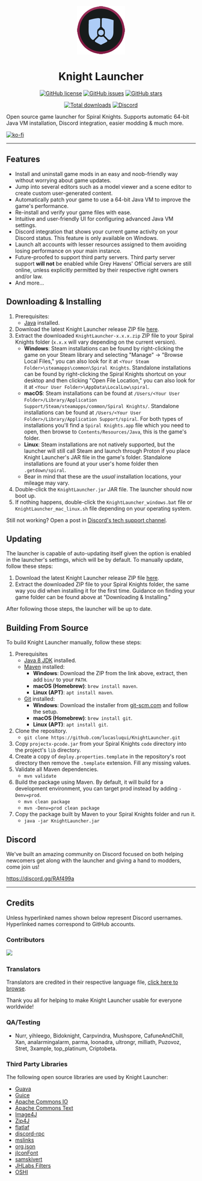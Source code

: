 <p align="center">
    <img src="https://github.com/SirDank/KnightLauncher/blob/main/src/main/resources/rsrc/img/icon-128.png?raw=true" height="128">
</p>
<h1 align="center">Knight Launcher</h1>
<p align="center">
    <a href="https://github.com/SirDank/KnightLauncher/blob/main/LICENSE"><img alt="GitHub license" src="https://img.shields.io/github/license/SirDank/KnightLauncher?style=flat-square"></a>
    <a href="https://github.com/SirDank/KnightLauncher/issues"><img alt="GitHub issues" src="https://img.shields.io/github/issues/SirDank/KnightLauncher?style=flat-square"></a>
    <a href="https://github.com/SirDank/KnightLauncher/stargazers"><img alt="GitHub stars" src="https://img.shields.io/github/stars/SirDank/KnightLauncher?style=flat-square"></a>
</p>
<p align="center">
    <a href="https://github.com/lucasluqui/KnightLauncher/releases/"><img alt="Total downloads" src="https://img.shields.io/github/downloads/lucasluqui/KnightLauncher/total.svg"></a>
    <a href="https://discord.gg/RAf499a"><img alt="Discord" src="https://img.shields.io/discord/653349356459786240" target="_blank"></a>
</p>

Open source game launcher for Spiral Knights. Supports automatic 64-bit Java VM installation, Discord integration, easier modding & much more.

[![ko-fi](https://www.ko-fi.com/img/githubbutton_sm.svg)](https://ko-fi.com/W4W11S2JU)

-----

## Features
- Install and uninstall game mods in an easy and noob-friendly way without worrying about game updates.
- Jump into several editors such as a model viewer and a scene editor to create custom user-generated content.
- Automatically patch your game to use a 64-bit Java VM to improve the game's performance.
- Re-install and verify your game files with ease.
- Intuitive and user-friendly UI for configuring advanced Java VM settings.
- Discord integration that shows your current game activity on your Discord status. This feature is only available on Windows.
- Launch alt accounts with lesser resources assigned to them avoiding losing performance on your main instance.
- Future-proofed to support third party servers. Third party server support __**will not**__ be enabled while Grey Havens' Official servers are still online, unless explicitly permitted by their respective right owners and/or law.
- And more...

## Downloading & Installing

1. Prerequisites:
   - [Java](https://www.java.com/en/download/) installed.
2. Download the latest Knight Launcher release ZIP file [here](https://github.com/lucasluqui/KnightLauncher/releases/latest).
3. Extract the downloaded `KnightLauncher-x.x.x.zip` ZIP file to your Spiral Knights folder (`x.x.x` will vary depending on the current version).
   - **Windows**: Steam installations can be found by right-clicking the game on your Steam library and selecting "Manage" → "Browse Local Files," you can also look for it at `<Your Steam Folder>\steamapps\common\Spiral Knights`. Standalone installations can be found by right-clicking the Spiral Knights shortcut on your desktop and then clicking "Open File Location," you can also look for it at `<Your User Folder>\AppData\LocalLow\spiral`.
   - **macOS**: Steam installations can be found at `/Users/<Your User Folder>/Library/Application Support/Steam/steamapps/common/Spiral Knights/`. Standalone installations can be found at `/Users/<Your User Folder>/Library/Application Support/spiral`. For both types of installations you'll find a `Spiral Knights.app` file which you need to open, then browse to `Contents/Resources/Java`, this is the game's folder.
   - **Linux**: Steam installations are not natively supported, but the launcher will still call Steam and launch through Proton if you place Knight Launcher's JAR file in the game's folder. Standalone installations are found at your user's home folder then `.getdown/spiral`.
   - Bear in mind that these are the *usual* installation locations, your mileage may vary.
4. Double-click the `KnightLauncher.jar` JAR file. The launcher should now boot up.
5. If nothing happens, double-click the `KnightLauncher_windows.bat` file or `KnightLauncher_mac_linux.sh` file depending on your operating system.

Still not working? Open a post in [Discord's tech support channel](https://discord.gg/m6TT9PM9B7).

## Updating

The launcher is capable of auto-updating itself given the option is enabled in the launcher's settings, which will be by default. To manually update, follow these steps:
1. Download the latest Knight Launcher release ZIP file [here](https://github.com/lucasluqui/KnightLauncher/releases/latest).
2. Extract the downloaded ZIP file to your Spiral Knights folder, the same way you did when installing it for the first time. Guidance on finding your game folder can be found above at "Downloading & Installing."

After following those steps, the launcher will be up to date.

## Building From Source
To build Knight Launcher manually, follow these steps:

1. Prerequisites 
   - [Java 8 JDK](https://www.oracle.com/java/technologies/javase/javase8-archive-downloads.html) installed.
   - [Maven](https://maven.apache.org/download.cgi) installed:
     - **Windows**: Download the ZIP from the link above, extract, then add `bin/` to your `PATH`.
     - **macOS (Homebrew)**: `brew install maven`.
     - **Linux (APT)**: `apt install maven`.
   - [Git](https://git-scm.com/downloads) installed:
     - **Windows**: Download the installer from [git-scm.com](https://git-scm.com/downloads) and follow the setup.
     - **macOS (Homebrew)**: `brew install git`.
     - **Linux (APT)**: `apt install git`.
2. Clone the repository.
   - `git clone https://github.com/lucasluqui/KnightLauncher.git`
3. Copy `projectx-pcode.jar` from your Spiral Knights `code` directory into the project's `lib` directory.
4. Create a copy of `deploy.properties.template` in the repository's root directory then remove the `.template` extension. Fill any missing values.
5. Validate all Maven dependencies.
   - `mvn validate`
6. Build the package using Maven. By default, it will build for a development environment, you can target prod instead by adding `-Denv=prod`.
   - `mvn clean package`
   - `mvn -Denv=prod clean package`
7. Copy the package built by Maven to your Spiral Knights folder and run it.
   - `java -jar KnightLauncher.jar`

## Discord
We've built an amazing community on Discord focused on both helping newcomers get along with the launcher and giving a hand to modders, come join us!

https://discord.gg/RAf499a

-----

## Credits

Unless hyperlinked names shown below represent Discord usernames. Hyperlinked names correspond to GitHub accounts.

### Contributors
<a href="https://github.com/lucasluqui/KnightLauncher/graphs/contributors">
  <img src="https://contrib.rocks/image?repo=lucasluqui/KnightLauncher" />
</a>

### Translators
Translators are credited in their respective language file, [click here to browse](https://github.com/lucasluqui/KnightLauncher/tree/main/src/main/resources/rsrc/lang).

Thank you all for helping to make Knight Launcher usable for everyone worldwide!

### QA/Testing
- Nurr, yihleego, Bidoknight, Carpvindra, Mushspore, CafuneAndChill, Xan, analarmingalarm, parma, loonadra, ultrongr, milliath, Puzovoz, Stret, 3xample, top_platinum, Criptobeta.

### Third Party Libraries
The following open source libraries are used by Knight Launcher:

- [Guava](https://github.com/google/guava)
- [Guice](https://github.com/google/guice)
- [Apache Commons IO](https://github.com/apache/commons-io)
- [Apache Commons Text](https://github.com/apache/commons-text)
- [Image4J](https://github.com/imcdonagh/image4j)
- [Zip4J](https://github.com/srikanth-lingala/zip4j)
- [flatlaf](https://github.com/JFormDesigner/FlatLaf)
- [discord-rpc](https://github.com/Vatuu/discord-rpc)
- [mslinks](https://github.com/DmitriiShamrikov/mslinks)
- [org.json](https://github.com/eskatos/org.json-java)
- [jIconFont](https://github.com/jIconFont)
- [samskivert](https://github.com/samskivert/samskivert)
- [JHLabs Filters](http://www.jhlabs.com/)
- [OSHI](https://github.com/oshi/oshi)
